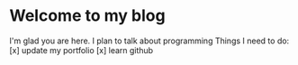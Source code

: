 # Welcome to my blog

I'm glad you are here. I plan to talk about programming
Things I need to do:
[x] update my portfolio
[x] learn github
